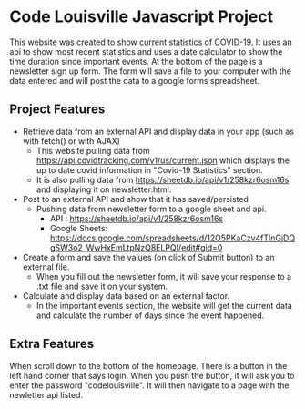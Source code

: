 # Code Louisville Javascript Project

This website was created to show current statistics of COVID-19. It uses an api to show most recent statistics and uses a date calculator to show the time duration since important events. At the bottom of the page is a newsletter sign up form. The form will save a file to your computer with the data entered and will post the data to a google forms spreadsheet.

## Project Features

- Retrieve data from an external API and display data in your app (such as with fetch() or with AJAX)
  - This website pulling data from https://api.covidtracking.com/v1/us/current.json which displays the up to date covid information in "Covid-19 Statistics" section.
  - It is also pulling data from https://sheetdb.io/api/v1/258kzr6osm16s and displaying it on newsletter.html.
- Post to an external API and show that it has saved/persisted
  - Pushing data from newsletter form to a google sheet and api.
    - API : https://sheetdb.io/api/v1/258kzr6osm16s
    - Google Sheets: https://docs.google.com/spreadsheets/d/12O5PKaCzv4fTlnGjDQgSW3o2_WwHxEmLtpNzQ8ELPQI/edit#gid=0
- Create a form and save the values (on click of Submit button) to an external file.
  - When you fill out the newsletter form, it will save your response to a .txt file and save it on your system.
- Calculate and display data based on an external factor.
  - In the important events section, the website will get the current data and calculate the number of days since the event happened.

## Extra Features

When scroll down to the bottom of the homepage. There is a button in the left hand corner that says login. When you push the button, it will ask you to enter the password "codelouisville". It will then navigate to a page with the newletter api listed.
